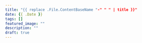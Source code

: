 ```yaml
---
title: "{{ replace .File.ContentBaseName "-" " " | title }}"
date: {{ .Date }}
tags: []
featured_image: ""
description: ""
draft: true
---
```

